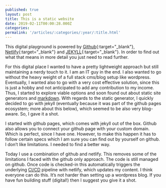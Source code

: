 ```yaml
---
published: true
layout: post
title: This is a static website
date: 2019-02-11T00:00:28.000Z
categories: 
permalink: '/articles/:categories/:year/:title.html'
---
```

This digital playground is powered by [Github](https://github.com/){:target="_blank"}, [Netlify](https://netlify.com/){:target="_blank"} and [JEKYLL](https://jekyllrb.com){:target="_blank"}. In order to find out what that means in more detail you just need to read further.
<!--End of Excerpt--> 

For this digital place I wanted to have a pretty lightweight approach but still maintaining a nerdy touch to it. I am an IT guy in the end. I also wanted to go without the heavy weight of a full stack cms/blog setup like wordpress. Eventually, I wanted also to go with a very cost effective solution, since this is just a hobby and not anticipated to add any contribution to my income. Thus, I started to explore viable options and soon found out about static site generators and [markdown](https://daringfireball.net/projects/markdown/). With regards to the static generator, I quickly decided to go with jekyll (eventually because it was part of the github pages ecosystem; more about this below), which seemed to be also very blog-aware. So, I gave it a shot.

I started with github pages, which comes with jekyll out of the box. Github also allows you to connect your github page with your custom domain. Which is perfect, since I have one. However, to make this happen it has to follow certain specs which I am sure you can find out by yourself on github. I don’t like limitations. I needed to find a better way. 

Today I use a combination of github and netlify. This removes some of the limitations I faced with the github only approach. The code is still managed on github. Once code is checked-in this automatically triggers the underlying [CI/CD](https://en.wikipedia.org/wiki/CI/CD) pipeline with netlify, which updates my content. 
I think everyone can do this. It’s not harder than setting up a wordpress blog. If you have fun building stuff (digital!) then I suggest you give it a shot. 




